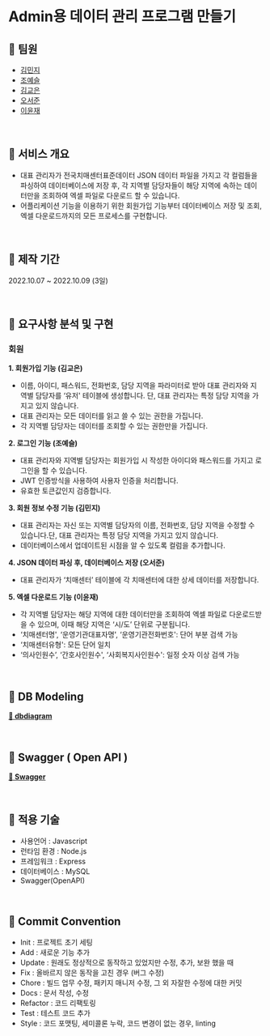 # Admin용 데이터 관리 프로그램 만들기

## 📌 팀원

- [김민지](https://github.com/enddl3224)
- [조예슬](https://github.com/eungang3)
- [김교은](https://github.com/gyoeun666)
- [오서준](https://github.com/Pi-ren)
- [이윤재](https://github.com/Yunjae53)

<br/>

## 📌 서비스 개요

- 대표 관리자가 전국치매센터표준데이터 JSON 데이터 파일을 가지고 각 컬럼들을 파싱하여 데이터베이스에 저장 후,
  각 지역별 담당자들이 해당 지역에 속하는 데이터만을 조회하여 엑셀 파일로 다운로드 할 수 있습니다.
- 어플리케이션 기능을 이용하기 위한 회원가입 기능부터 데이터베이스 저장 및 조회, 엑셀 다운로드까지의 모든 프로세스를 구현합니다.

<br/>

## 📌 제작 기간

2022.10.07 ~ 2022.10.09 (3일)

<br/>

## 📌 요구사항 분석 및 구현

### 회원

**1. 회원가입 기능 (김교은)**

- 이름, 아이디, 패스워드, 전화번호, 담당 지역을 파라미터로 받아 대표 관리자와 지역별 담당자를 ‘유저' 테이블에 생성합니다. 단, 대표 관리자는 특정 담당 지역을 가지고 있지 않습니다.
- 대표 관리자는 모든 데이터를 읽고 쓸 수 있는 권한을 가집니다.
- 각 지역별 담당자는 데이터를 조회할 수 있는 권한만을 가집니다.

**2. 로그인 기능 (조예슬)**

- 대표 관리자와 지역별 담당자는 회원가입 시 작성한 아이디와 패스워드를 가지고 로그인을 할 수 있습니다.
- JWT 인증방식을 사용하여 사용자 인증을 처리합니다.
- 유효한 토큰값인지 검증합니다.

**3. 회원 정보 수정 기능 (김민지)**

- 대표 관리자는 자신 또는 지역별 담당자의 이름, 전화번호, 담당 지역을 수정할 수 있습니다.단, 대표 관리자는 특정 담당 지역을 가지고 있지 않습니다.
- 데이터베이스에서 업데이트된 시점을 알 수 있도록 컬럼을 추가합니다.

**4. JSON 데이터 파싱 후, 데이터베이스 저장 (오서준)**

- 대표 관리자가 ‘치매센터’ 테이블에 각 치매센터에 대한 상세 데이터를 저장합니다.

**5. 엑셀 다운로드 기능 (이윤재)**

- 각 지역별 담당자는 해당 지역에 대한 데이터만을 조회하여 엑셀 파일로 다운로드받을 수 있으며, 이때 해당 지역은 ‘시/도’ 단위로 구분됩니다.
- ‘치매센터명', ‘운영기관대표자명', ‘운영기관전화번호': 단어 부분 검색 가능
- ‘치매센터유형': 모든 단어 일치
- ‘의사인원수’, ‘간호사인원수', ‘사회복지사인원수': 일정 숫자 이상 검색 가능

<br/>

## 📌 DB Modeling

**[🔗 dbdiagram](https://dbdiagram.io/d/633bdd28f0018a1c5f8b3033)**

<br>

## 📌 Swagger ( Open API )

**[🔗 Swagger ](http://localhost:8000/api-docs)**

<br/>

## 📌 적용 기술

- 사용언어 : Javascript
- 런타임 환경 : Node.js
- 프레임워크 : Express
- 데이터베이스 : MySQL
- Swagger(OpenAPI)

<br/>

## 📌 Commit Convention

- Init : 프로젝트 초기 세팅
- Add : 새로운 기능 추가
- Update : 원래도 정상적으로 동작하고 있었지만 수정, 추가, 보완 했을 때
- Fix : 올바르지 않은 동작을 고친 경우 (버그 수정)
- Chore : 빌드 업무 수정, 패키지 매니저 수정, 그 외 자잘한 수정에 대한 커밋
- Docs : 문서 작성, 수정
- Refactor : 코드 리팩토링
- Test : 테스트 코드 추가
- Style : 코드 포맷팅, 세미콜론 누락, 코드 변경이 없는 경우, linting
